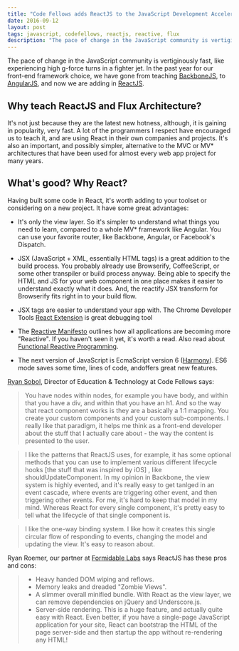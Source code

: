 ```yaml
---
title: "Code Fellows adds ReactJS to the JavaScript Development Accelerator"
date: 2016-09-12
layout: post
tags: javascript, codefellows, reactjs, reactive, flux
description: "The pace of change in the JavaScript community is vertiginously fast, like experiencing high g-force turns in a fighter jet. In the past year for our front-end framework choice, we have gone from teaching [BackboneJS](http://backbonejs.org), to [AngularJS](https://angularjs.org), and now we are adding in [ReactJS](http://facebook.github.io/react/). "
---
```

The pace of change in the JavaScript community is vertiginously fast, like experiencing high g-force turns in a fighter jet. In the past year for our front-end framework choice, we have gone from teaching [BackboneJS](http://backbonejs.org), to [AngularJS](https://angularjs.org), and now we are adding in [ReactJS](http://facebook.github.io/react/). 

## Why teach ReactJS and Flux Architecture?
It's not just because they are the latest new hotness, although, it is gaining in popularity, very fast. A lot of the programmers I respect have encouraged us to teach it, and are using React in their own companies and projects. It's also an important, and possibly simpler, alternative to the MVC or MV* architectures that have been used for almost every web app project for many years.

## What's good? Why React?
 Having built some code in React, it's worth adding to your toolset or considering on a new project. It have some great advantages:
 
* It's only the view layer. So it's simpler to understand what things you need to learn, compared to a whole MV* framework like Angular. You can use your favorite router, like Backbone, Angular, or Facebook's Dispatch.

* JSX (JavaScript + XML, essentially HTML tags) is a great addition to the build process. You probably already use Browserify, CoffeeScript, or some other transpiler or build process anyway.  Being able to specify the HTML and JS for your web component in one place makes it easier to understand exactly what it does. And, the reactify JSX transform for Browserify fits right in to your build flow.

* JSX tags are easier to understand your app with. The Chrome Developer Tools [React Extension](https://chrome.google.com/webstore/detail/react-developer-tools/fmkadmapgofadopljbjfkapdkoienihi?hl=en) is great debugging tool

* The [Reactive Manifesto](http://www.reactivemanifesto.org) outlines how all applications are becoming more "Reactive". If you haven't seen it yet, it's worth a read. Also read about [Functional Reactive Programming](http://en.wikipedia.org/wiki/Functional_reactive_programming).

* The next version of JavaScript is EcmaScript version 6 ([Harmony](https://github.com/facebook/react/blob/master/examples/basic-jsx-harmony/index.html)). ES6 mode saves some time, lines of code, andoffers great new features.

[Ryan Sobol](http://www.codefellows.org/blog_authors/23), Director of Education & Technology at Code Fellows says: 

> You have nodes within nodes, for example you have body, and within that you have a div, and within that you have an h1. And so the way that react component works is they are a basically a 1:1 mapping. You create your custom components and your custom sub-components. I really like that paradigm, it helps me think as a front-end developer about the stuff that I actually care about - the way the content is presented to the user. 

> I like the patterns that ReactJS uses, for example, it has some optional methods that you can use to implement various different lifecycle hooks [the stuff that was inspired by iOS] , like shouldUpdateComponent.  In my opinion in Backbone, the view system is highly evented, and it's really easy to get tanlged in an event cascade, where events are triggering other event, and then triggering other events. For me, it's hard to keep that model in my mind. Whereas React for every single component, it's pretty easy to tell what the lifecycle of that single component is.

> I like the one-way binding system.  I like how it creates this single circular flow of responding to events, changing the model and updating the view. It's easy to reason about. 

Ryan Roemer, our partner at [Formidable Labs](http://formidablelabs.com/blog/2014/11/21/backbone-and-react/) says ReactJS has these pros and cons: 
> * Heavy handed DOM wiping and reflows.
> * Memory leaks and dreaded "Zombie Views".
> * A slimmer overall minified bundle. With React as the view layer, we can remove dependencies on jQuery and Underscore.js.
> * Server-side rendering. This is a huge feature, and actually quite easy with React. Even better, if you have a single-page JavaScript application for your site, React can bootstrap the HTML of the page server-side and then startup the app without re-rendering any HTML!
